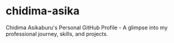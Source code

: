 # chidima-asika
 Chidima Asikaburu's Personal GitHub Profile - A glimpse into my professional journey, skills, and projects.
